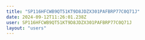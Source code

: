 ```yaml
---
title: "SP116HFCWB9QT51KT9D8JDZX301PAFBRP77C0Q71J"
date: 2024-09-12T11:26:01.238Z
user: SP116HFCWB9QT51KT9D8JDZX301PAFBRP77C0Q71J
layout: "users"
---
```

    
